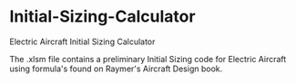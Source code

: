 # Initial-Sizing-Calculator
Electric Aircraft Initial Sizing Calculator 

The .xlsm file contains a preliminary Initial Sizing code for Electric Aircraft using formula's found on Raymer's Aircraft Design book.

